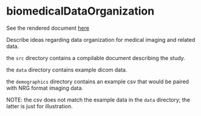 # biomedicalDataOrganization

See the rendered document [here](https://htmlpreview.github.io/?https://github.com/stnava/biomedicalDataOrganization/blob/master/src/nrg_data_organization_summary.html)

Describe ideas regarding data organization for medical imaging and related data.

the `src` directory contains a compilable document describing the study.

the `data` directory contains example dicom data.

the `demographics` directory contains an example csv that would be paired with NRG format imaging data.

NOTE:  the csv does not match the example data in the `data` directory; the latter is just for illustration.
